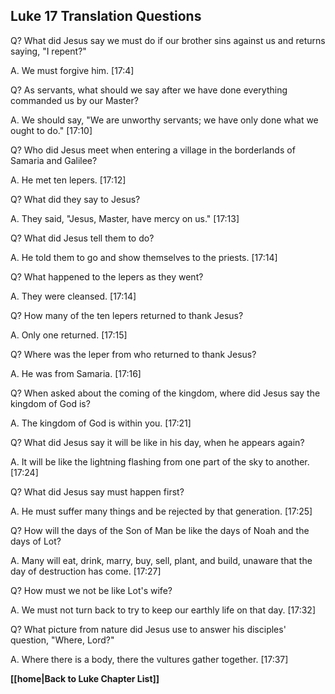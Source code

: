 ## Luke 17 Translation Questions ##

Q? What did Jesus say we must do if our brother sins against us and returns saying, "I repent?"

A. We must forgive him. [17:4]

Q? As servants, what should we say after we have done everything commanded us by our Master?

A. We should say, "We are unworthy servants; we have only done what we ought to do." [17:10]

Q? Who did Jesus meet when entering a village in the borderlands of Samaria and Galilee?

A. He met ten lepers. [17:12]

Q? What did they say to Jesus?

A. They said, "Jesus, Master, have mercy on us." [17:13]

Q? What did Jesus tell them to do?

A. He told them to go and show themselves to the priests. [17:14]

Q? What happened to the lepers as they went?

A. They were cleansed. [17:14]

Q? How many of the ten lepers returned to thank Jesus?

A. Only one returned. [17:15]

Q? Where was the leper from who returned to thank Jesus?

A. He was from Samaria. [17:16]

Q? When asked about the coming of the kingdom, where did Jesus say the kingdom of God is?

A. The kingdom of God is within you. [17:21]

Q? What did Jesus say it will be like in his day, when he appears again?

A. It will be like the lightning flashing from one part of the sky to another. [17:24]

Q? What did Jesus say must happen first?

A. He must suffer many things and be rejected by that generation. [17:25]

Q? How will the days of the Son of Man be like the days of Noah and the days of Lot?

A. Many will eat, drink, marry, buy, sell, plant, and build, unaware that the day of destruction has come. [17:27]

Q? How must we not be like Lot's wife?

A. We must not turn back to try to keep our earthly life on that day. [17:32]

Q? What picture from nature did Jesus use to answer his disciples' question, "Where, Lord?"

A. Where there is a body, there the vultures gather together. [17:37]

__[[home|Back to Luke Chapter List]]__

